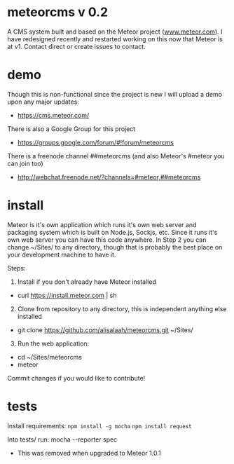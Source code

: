 meteorcms v 0.2
=========

A CMS system built and based on the Meteor project (www.meteor.com).  I have redesigned recently and restarted working on this now that Meteor is at v1. Contact direct or create issues to contact.

demo
====

Though this is non-functional since the project is new I will upload a demo upon any major updates:

- https://cms.meteor.com/

There is also a Google Group for this project

- https://groups.google.com/forum/#!forum/meteorcms

There is a freenode channel ##meteorcms (and also Meteor's #meteor you can join too)

- http://webchat.freenode.net/?channels=#meteor,##meteorcms

install
=======

Meteor is it's own application which runs it's own web server and packaging system which is built on Node.js, Sockjs, etc. Since it runs it's own web server you can have this code anywhere. In Step 2 you can change ~/Sites/ to any directory, though that is probably the best place on your development machine to have it.

Steps:

1) Install if you don't already have Meteor installed
- curl https://install.meteor.com | sh

2) Clone from repository to any directory, this is independent anything else installed
- git clone https://github.com/alisalaah/meteorcms.git ~/Sites/

3) Run the web application:
- cd ~/Sites/meteorcms
- meteor

Commit changes if you would like to contribute!

tests
=======

Install requirements:
`npm install -g mocha`
`npm install request`

Into tests/ run: mocha --reporter spec

* This was removed when upgraded to Meteor 1.0.1